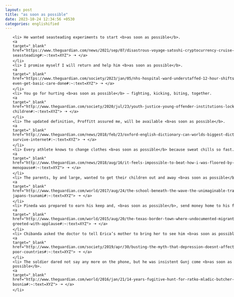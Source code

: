 ```yaml
---
layout: post
title: "as soon as possible"
date: 2023-10-24 12:34:56 +0530
categories: englishified
---
```

<style>
    ol {
        width: 800px;
        margin: 0 auto;
    }
ol li {
    font-size: 18px;
    line-height: 1.5;
    padding-bottom: 8px;
}
</style>
<ol>

    <li> He wanted seasteading experiments to start <b>as soon as possible</b>.
    <a 
    target="_blank" 
    href="https://www.theguardian.com/news/2021/sep/07/disastrous-voyage-satoshi-cryptocurrency-cruise-ship-seassteading#:~:text=XYZ"> 🠢 </a>
    </li>
    <li> I promise myself I will return and help him <b>as soon as possible</b>.
    <a 
    target="_blank" 
    href="https://www.theguardian.com/society/2023/jan/05/nhs-hospital-ward-understaffed-12-hour-shifts-we-cant-even-get-basic-care-done#:~:text=XYZ"> 🠢 </a>
    </li>
    <li> You go for hurting <b>as soon as possible</b> – fighting, kicking, biting, together.
    <a 
    target="_blank" 
    href="http://www.theguardian.com/society/2020/jul/23/youth-justice-young-offender-institutions-locking-up-children#:~:text=XYZ"> 🠢 </a>
    </li>
    <li> The updated definition, Proffitt assured me, will be available <b>as soon as possible</b>.
    <a 
    target="_blank" 
    href="http://www.theguardian.com/news/2018/feb/23/oxford-english-dictionary-can-worlds-biggest-dictionary-survive-internet#:~:text=XYZ"> 🠢 </a>
    </li>
    <li> Every athlete knows to change clothes <b>as soon as possible</b> because sweat chills so fast.
    <a 
    target="_blank" 
    href="http://www.theguardian.com/news/2018/aug/16/it-feels-impossible-to-beat-how-i-was-floored-by-menopause#:~:text=XYZ"> 🠢 </a>
    </li>
    <li> The parents, by and large, wanted to get their children out and away <b>as soon as possible</b>.
    <a 
    target="_blank" 
    href="http://www.theguardian.com/world/2017/aug/24/the-school-beneath-the-wave-the-unimaginable-tragedy-of-japans-tsunami#:~:text=XYZ"> 🠢 </a>
    </li>
    <li> Pineda was prepared to earn his keep and, <b>as soon as possible</b>, send money home to his family.
    <a 
    target="_blank" 
    href="http://www.theguardian.com/world/2015/aug/20/the-texas-border-town-where-undocumented-migrants-are-greeted-with-applause#:~:text=XYZ"> 🠢 </a>
    </li>
    <li> Chibanda asked the doctor to tell Erica’s mother to bring her to see him <b>as soon as possible</b>.
    <a 
    target="_blank" 
    href="http://www.theguardian.com/society/2019/apr/30/busting-the-myth-that-depression-doesnt-affect-people-in-poor-countries#:~:text=XYZ"> 🠢 </a>
    </li>
    <li> The soldier dared not say any more on the phone, but he was insistent Gunj come <b>as soon as possible</b>.
    <a 
    target="_blank" 
    href="http://www.theguardian.com/world/2016/jan/21/14-years-fugitive-hunt-for-ratko-mladic-butcher-of-bosnia#:~:text=XYZ"> 🠢 </a>
    </li>